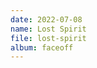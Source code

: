 ```yaml
---
date: 2022-07-08
name: Lost Spirit
file: lost-spirit
album: faceoff
---
```


<!-- A very emotional piece created in a period of reflections. Even with all of its expressiveness, I'm afraid the bass at 0:53 is a little too strong but couldn't do anything about it. -->
